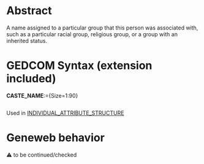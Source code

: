 ﻿# Abstract
A name assigned to a particular group that this person was associated with, such as a particular racial
group, religious group, or a group with an inherited status.


# GEDCOM Syntax (extension included)

**CASTE_NAME**:={Size=1:90}
<pre>
</pre>
Used in <a href=Ged.INDIVIDUAL_ATTRIBUTE_STRUCTURE.md>INDIVIDUAL_ATTRIBUTE_STRUCTURE</a><br />

# Geneweb behavior


:warning: to be continued/checked

